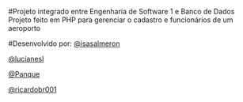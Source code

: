 #Projeto integrado entre Engenharia de Software 1 e Banco de Dados
Projeto feito em PHP para gerenciar o cadastro e funcionários de um aeroporto

#Desenvolvido por:
[@isasalmeron](https://github.com/isasalmeron)

[@lucianesl](https://github.com/lucianesl)

[@Panque](https://github.com/Panque)

[@ricardobr001](https://github.com/ricardobr001)
